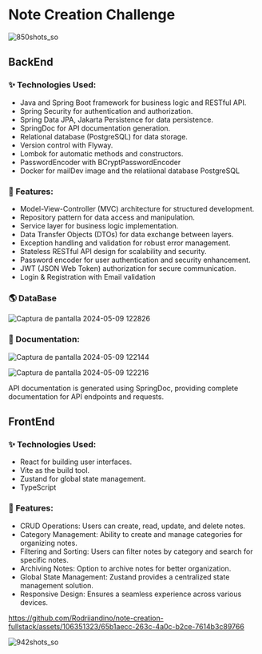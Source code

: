 # Note Creation Challenge

![850shots_so](https://github.com/Rodriiandino/note-creation-fullstack/assets/106351323/c4bdea93-9fb9-4f38-bdac-0f6c6a4e39a9)

## BackEnd

### ✨ Technologies Used:

- Java and Spring Boot framework for business logic and RESTful API.
- Spring Security for authentication and authorization.
- Spring Data JPA, Jakarta Persistence for data persistence.
- SpringDoc for API documentation generation.
- Relational database (PostgreSQL) for data storage.
- Version control with Flyway.
- Lombok for automatic methods and constructors.
- PasswordEncoder with BCryptPasswordEncoder
- Docker for mailDev image and the relatiional database PostgreSQL

### 🚀 Features:

- Model-View-Controller (MVC) architecture for structured development.
- Repository pattern for data access and manipulation.
- Service layer for business logic implementation.
- Data Transfer Objects (DTOs) for data exchange between layers.
- Exception handling and validation for robust error management.
- Stateless RESTful API design for scalability and security.
- Password encoder for user authentication and security enhancement.
- JWT (JSON Web Token) authorization for secure communication.
- Login & Registration with Email validation

### 🌎 DataBase

![Captura de pantalla 2024-05-09 122826](https://github.com/Rodriiandino/note-creation-fullstack/assets/106351323/a4fb190e-0c45-4562-bb11-3945e779686e)

### 📄 Documentation:

![Captura de pantalla 2024-05-09 122144](https://github.com/Rodriiandino/note-creation-fullstack/assets/106351323/eff18948-7cef-4940-9a63-63dea1d8e1ec)

![Captura de pantalla 2024-05-09 122216](https://github.com/Rodriiandino/note-creation-fullstack/assets/106351323/0fb6159b-3889-4c19-a027-e6e40e52c951)

API documentation is generated using SpringDoc, providing complete documentation for API endpoints and requests.

## FrontEnd

### ✨ Technologies Used:

- React for building user interfaces.
- Vite as the build tool.
- Zustand for global state management.
- TypeScript

### 🚀 Features:

- CRUD Operations: Users can create, read, update, and delete notes.
- Category Management: Ability to create and manage categories for organizing notes.
- Filtering and Sorting: Users can filter notes by category and search for specific notes.
- Archiving Notes: Option to archive notes for better organization.
- Global State Management: Zustand provides a centralized state management solution.
- Responsive Design: Ensures a seamless experience across various devices.


https://github.com/Rodriiandino/note-creation-fullstack/assets/106351323/65b1aecc-263c-4a0c-b2ce-7614b3c89766


![942shots_so](https://github.com/Rodriiandino/note-creation-fullstack/assets/106351323/2181db80-843b-4f69-a63d-e8d280993ce5)
